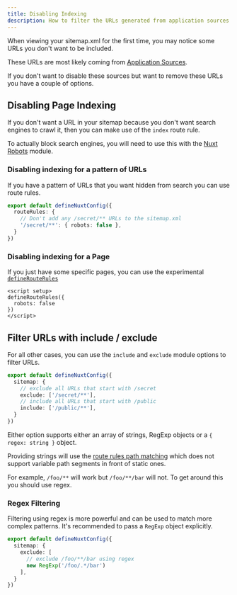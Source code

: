 ```yaml
---
title: Disabling Indexing
description: How to filter the URLs generated from application sources.
---
```


When viewing your sitemap.xml for the first time, you may notice some URLs you don't want to be included.

These URLs are most likely coming from [Application Sources](/sitemap/getting-started/data-sources).

If you don't want to disable these sources but want to remove these URLs you have a couple of options.

## Disabling Page Indexing

If you don't want a URL in your sitemap because you don't want search engines to crawl it,
then you can make use of the `index` route rule.

To actually block search engines, you will need to use this with the [Nuxt Robots](/robots/getting-started/installation) module.

### Disabling indexing for a pattern of URLs

If you have a pattern of URLs that you want hidden from search you can use route rules.

```ts [nuxt.config.ts]
export default defineNuxtConfig({
  routeRules: {
    // Don't add any /secret/** URLs to the sitemap.xml
    '/secret/**': { robots: false },
  }
})
```

### Disabling indexing for a Page

If you just have some specific pages, you can use the experimental [`defineRouteRules`](https://nuxt.com/docs/api/utils/define-route-rules)

```vue
<script setup>
defineRouteRules({
  robots: false
})
</script>
```

## Filter URLs with include / exclude

For all other cases, you can use the `include` and `exclude` module options to filter URLs.

```ts [nuxt.config.ts]
export default defineNuxtConfig({
  sitemap: {
    // exclude all URLs that start with /secret
    exclude: ['/secret/**'],
    // include all URLs that start with /public
    include: ['/public/**'],
  }
})
```

Either option supports either an array of strings, RegExp objects or a `{ regex: string }` object.

Providing strings will use the [route rules path matching](https://nuxt.com/docs/guide/concepts/rendering#hybrid-rendering) which
does not support variable path segments in front of static ones.

For example, `/foo/**` will work but `/foo/**/bar` will not. To get around this you should use regex.

### Regex Filtering

Filtering using regex is more powerful and can be used to match more complex patterns. It's recommended to pass a 
`RegExp` object explicitly.

```ts [nuxt.config.ts]
export default defineNuxtConfig({
  sitemap: {
    exclude: [
      // exclude /foo/**/bar using regex
      new RegExp('/foo/.*/bar')
    ],
  }
})
```
